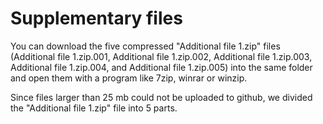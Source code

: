 # Supplementary files
You can download the five compressed "Additional file 1.zip" files (Additional file 1.zip.001, Additional file 1.zip.002, Additional file 1.zip.003, Additional file 1.zip.004, and Additional file 1.zip.005) into the same folder and open them with a program like 7zip, winrar or winzip.

Since files larger than 25 mb could not be uploaded to github, we divided the "Additional file 1.zip" file into 5 parts.
